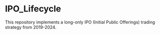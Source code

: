 # IPO_Lifecycle
This repository implements a long-only IPO (Initial Public Offerings) trading strategy from 2019-2024.

